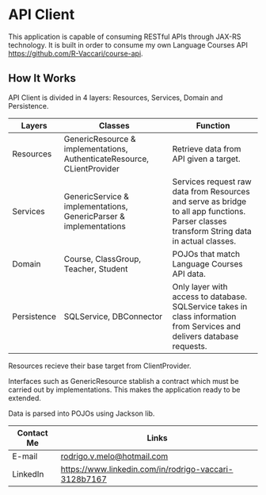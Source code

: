 # API Client
This application is capable of consuming RESTful APIs through JAX-RS technology.
It is built in order to consume my own Language Courses API https://github.com/R-Vaccari/course-api.

## How It Works
API Client is divided in 4 layers: Resources, Services, Domain and Persistence.

Layers | Classes | Function
------------ | ------------- | -------------
Resources | GenericResource & implementations, AuthenticateResource, CLientProvider | Retrieve data from API given a target.
Services | GenericService & implementations, GenericParser & implementations | Services request raw data from Resources and serve as bridge to all app functions. Parser classes transform String data in actual classes.
Domain | Course, ClassGroup, Teacher, Student | POJOs that match Language Courses API data.
Persistence | SQLService, DBConnector | Only layer with access to database. SQLService takes in class information from Services and delivers database requests.

Resources recieve their base target from ClientProvider.

Interfaces such as GenericResource stablish a contract which must be carried out by implementations.
This makes the application ready to be extended.

Data is parsed into POJOs using Jackson lib.






Contact Me | Links
------------ | -------------
E-mail | rodrigo.v.melo@hotmail.com
LinkedIn | https://www.linkedin.com/in/rodrigo-vaccari-3128b7167
